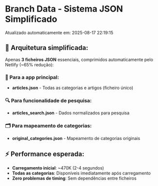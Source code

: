 # Branch Data - Sistema JSON Simplificado
Atualizado automaticamente em: 2025-08-17 22:19:15

## 🎯 Arquitetura simplificada:
Apenas **3 ficheiros JSON** essenciais, comprimidos automaticamente pelo Netlify (~65% redução):

### 📱 Para a app principal:
- **articles.json** - Todas as categorias e artigos (ficheiro único)

### 🔍 Para funcionalidade de pesquisa:
- **articles_search.json** - Dados normalizados para pesquisa

### 🗂️ Para mapeamento de categorias:
- **original_categories.json** - Mapeamento de categorias originais

## ⚡ Performance esperada:
- **Carregamento inicial**: ~470K (2-4 segundos)
- **Todas as categorias**: Disponíveis imediatamente após carregamento
- **Zero problemas de timing**: Sem dependências entre ficheiros
